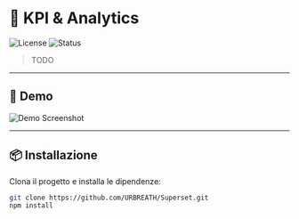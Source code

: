 # 🌟 KPI & Analytics

![License](https://img.shields.io/badge/license-MIT-green)
![Status](https://img.shields.io/badge/status-active-success)

> TODO

---

## 🚀 Demo

![Demo Screenshot](./assets/superset-demos.png)  


---

## 📦 Installazione

Clona il progetto e installa le dipendenze:

```bash
git clone https://github.com/URBREATH/Superset.git
npm install
